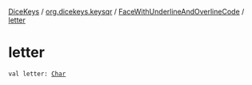 [DiceKeys](../../index.md) / [org.dicekeys.keysqr](../index.md) / [FaceWithUnderlineAndOverlineCode](index.md) / [letter](./letter.md)

# letter

`val letter: `[`Char`](https://kotlinlang.org/api/latest/jvm/stdlib/kotlin/-char/index.html)